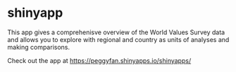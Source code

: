 shinyapp
========

This app gives a comprehenisve overview of the World Values Survey data and allows you to explore with regional and country as units of analyses and making comparisons.

Check out the app at https://peggyfan.shinyapps.io/shinyapps/
